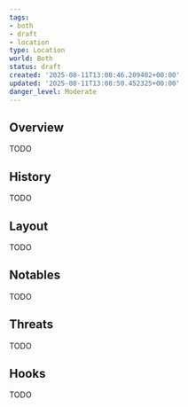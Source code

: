 ```yaml
---
tags:
- both
- draft
- location
type: Location
world: Both
status: draft
created: '2025-08-11T13:08:46.209402+00:00'
updated: '2025-08-11T13:08:50.452325+00:00'
danger_level: Moderate
---
```



## Overview

TODO
## History

TODO
## Layout

TODO
## Notables

TODO
## Threats

TODO
## Hooks

TODO
